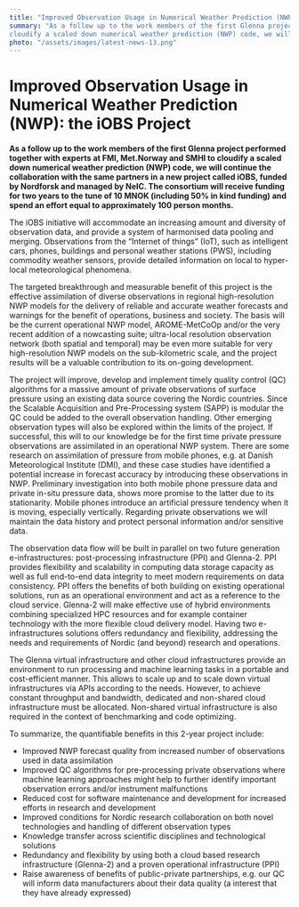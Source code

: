 ```yaml
---
title: "Improved Observation Usage in Numerical Weather Prediction (NWP): the iOBS Project"
summary: "As a follow up to the work members of the first Glenna project performed together with experts at FMI, Met.Norway and SMHI to
cloudify a scaled down numerical weather prediction (NWP) code, we will continue the collaboration with the same partners in a new project called iOBS, funded by Nordforsk and managed by NeIC."
photo: "/assets/images/latest-news-13.png"
---
```


Improved Observation Usage in Numerical Weather Prediction (NWP): the iOBS Project
===========================

**As a follow up to the work members of the first Glenna project performed together with experts at FMI, Met.Norway and SMHI to cloudify a scaled down numerical weather prediction (NWP) code, we will continue the collaboration with the same partners in a new project called
iOBS, funded by Nordforsk and managed by NeIC. The consortium will receive funding for two years to the tune of 10 MNOK (including 50% in kind funding)  and spend an effort equal to approximately 100 person months.**

The iOBS initiative will accommodate an increasing amount and diversity of observation data, and provide a system of harmonised data 
pooling and merging. Observations from the “Internet of things” (IoT), such as intelligent cars, phones, buildings and personal weather 
stations (PWS), including commodity weather sensors, provide detailed information on local to hyper-local meteorological phenomena. 

The targeted breakthrough and measurable benefit of this project is the effective assimilation of diverse observations in regional 
high-resolution NWP models for the delivery of reliable and accurate weather forecasts and warnings for the benefit of operations, 
business and society. The basis will be the current operational NWP model, AROME-MetCoOp and/or the very recent addition of a nowcasting
suite; ultra-local resolution observation network (both spatial and temporal) may be even more suitable for very high-resolution NWP
models on the sub-kilometric scale, and the project results will be a valuable contribution to its on-going development.

The project will improve, develop and implement timely quality control (QC) algorithms for a massive amount of private observations of
surface pressure using an existing data source covering the Nordic countries. Since the Scalable Acquisition and Pre-Processing system
(SAPP) is modular the QC could be added to the overall observation handling. Other emerging observation types will also be explored
within the limits of the project. If successful, this will to our knowledge be for the first time private pressure observations are 
assimilated in an operational NWP system. There are some research on assimilation of pressure from mobile phones, e.g. at Danish
Meteorological Institute (DMI), and these case studies have identified a potential increase in forecast accuracy by introducing these 
observations in NWP. Preliminary investigation into both mobile phone pressure data and private in-situ pressure data, shows more 
promise to the latter due to its stationarity. Mobile phones introduce an artificial pressure tendency when it is moving, especially 
vertically. Regarding private observations we will maintain the data history and protect personal information and/or sensitive data.  

The observation data flow will be built in parallel on two future generation e-infrastructures: post-processing infrastructure (PPI) 
and Glenna-2. PPI provides flexibility and scalability in computing data storage capacity as well as full end-to-end data integrity to 
meet modern requirements on data consistency. PPI offers the benefits of both building on existing operational solutions, run as an
operational environment and act as a reference to the cloud service. Glenna-2 will make effective use of hybrid environments combining
specialized HPC resources and for example container technology with the more flexible cloud delivery model. Having two e-infrastructures
solutions offers redundancy and flexibility, addressing the needs and requirements of Nordic (and beyond) research and operations.  

The Glenna virtual infrastructure and other cloud infrastructures provide an environment to run processing and machine learning tasks
in a portable and cost-efficient manner. This allows to scale up and to scale down virtual infrastructures via APIs according to the
needs. However, to achieve constant throughput and bandwidth, dedicated and non-shared cloud infrastructure must be allocated. 
Non-shared virtual infrastructure is also required in the context of benchmarking and code optimizing. 

To summarize, the quantifiable benefits in this 2-year project include: 
- Improved NWP forecast quality from increased number of observations used in data assimilation 
- Improved QC algorithms for pre-processing private observations where machine learning approaches might help to further identify important observation errors and/or instrument malfunctions
- Reduced cost for software maintenance and development for increased efforts in research and development
- Improved conditions for Nordic research collaboration on both novel technologies and handling of different observation types
- Knowledge transfer across scientific disciplines and technological solutions  
- Redundancy and flexibility by using both a cloud based research infrastructure (Glenna-2) and a proven operational infrastructure (PPI)
- Raise awareness of benefits of public-private partnerships, e.g. our QC will inform data manufacturers about their data quality (a interest that they have already expressed)
